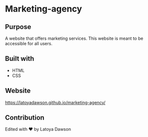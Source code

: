 # Marketing-agency


## Purpose
A website that offers marketing services. This website is meant to be accessible for all users. 

## Built with 
* HTML
* CSS

## Website
https://latoyadawson.github.io/marketing-agency/

## Contribution
Edited with ❤️  by Latoya Dawson 


